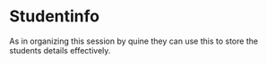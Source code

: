 # Studentinfo
As in organizing this session by quine they can use this to store the students details effectively.
